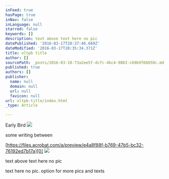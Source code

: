 ```yaml
---
inFeed: true
hasPage: true
inNav: false
inLanguage: null
starred: false
keywords: []
description: text above text here no pic
datePublished: '2016-03-17T20:37:46.669Z'
dateModified: '2016-03-17T20:35:34.371Z'
title: oltpb title
author: []
sourcePath: _posts/2016-03-10-73a2ee5f-dcfc-4bc4-9883-c69b9f66850c.md
published: true
authors: []
publisher:
  name: null
  domain: null
  url: null
  favicon: null
url: oltpb-title/index.html
_type: Article

---
```

Early Bird ![](https://s3-us-west-2.amazonaws.com/the-grid-img/p/0d34d809e37f4c245cc0b69f8fa23d6cde2c8885.jpg)

some writing between

[https://files.acrobat.com/a/preview/e4a8f88f-b769-47b5-bc32-76192ed7b17a][0]
![](https://s3-us-west-2.amazonaws.com/the-grid-img/p/a12a31635cdbf6df2fcd3add277b27f37a18223f.jpg)

text above text here no pic

text here no pic. option for more pics and texts

[0]: https://files.acrobat.com/a/preview/e4a8f88f-b769-47b5-bc32-76192ed7b17a